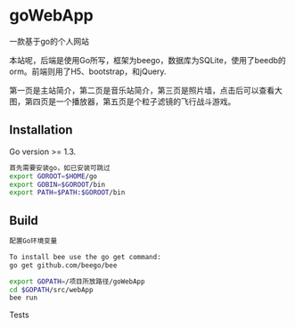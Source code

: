 goWebApp  
======
一款基于go的个人网站

本站呢，后端是使用Go所写，框架为beego，数据库为SQLite，使用了beedb的orm。前端则用了H5、bootstrap，和jQuery.

第一页是主站简介，第二页是音乐站简介，第三页是照片墙，点击后可以查看大图，第四页是一个播放器，第五页是个粒子滤镜的飞行战斗游戏。

## Installation
Go version >= 1.3.
```bash
首先需要安装go，如已安装可跳过
export GOROOT=$HOME/go  
export GOBIN=$GOROOT/bin
export PATH=$PATH:$GOROOT/bin

```



## Build
```bash
配置Go环境变量

To install bee use the go get command:
go get github.com/beego/bee

export GOPATH=/项目所放路径/goWebApp
cd $GOPATH/src/webApp
bee run
```
Tests
